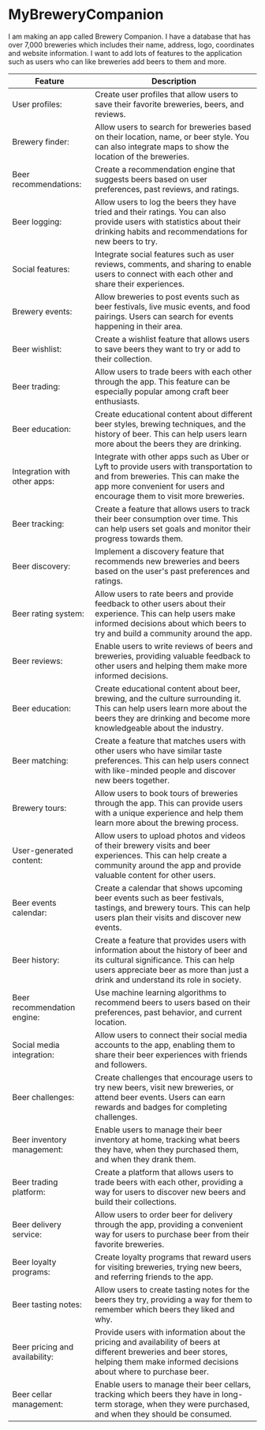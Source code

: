 # MyBreweryCompanion

I am making an app called Brewery Companion. I have a database that has over 7,000 breweries which includes their name, address, logo, coordinates and website information. I want to add lots of features to the application such as users who can like breweries add beers to them and more.

| Feature | Description |
| ----------- | ----------- |
| User profiles: | Create user profiles that allow users to save their favorite breweries, beers, and reviews. |
| Brewery finder: | Allow users to search for breweries based on their location, name, or beer style. You can also integrate maps to show the location of the breweries. |
| Beer recommendations: | Create a recommendation engine that suggests beers based on user preferences, past reviews, and ratings. |
| Beer logging: | Allow users to log the beers they have tried and their ratings. You can also provide users with statistics about their drinking habits and recommendations for new beers to try. |
| Social features: | Integrate social features such as user reviews, comments, and sharing to enable users to connect with each other and share their experiences. |
| Brewery events: | Allow breweries to post events such as beer festivals, live music events, and food pairings. Users can search for events happening in their area. |
| Beer wishlist: | Create a wishlist feature that allows users to save beers they want to try or add to their collection. |
| Beer trading: | Allow users to trade beers with each other through the app. This feature can be especially popular among craft beer enthusiasts. |
| Beer education: | Create educational content about different beer styles, brewing techniques, and the history of beer. This can help users learn more about the beers they are drinking. |
| Integration with other apps: | Integrate with other apps such as Uber or Lyft to provide users with transportation to and from breweries. This can make the app more convenient for users and encourage them to visit more breweries. |
| Beer tracking: | Create a feature that allows users to track their beer consumption over time. This can help users set goals and monitor their progress towards them. |
| Beer discovery: | Implement a discovery feature that recommends new breweries and beers based on the user's past preferences and ratings. |
| Beer rating system: | Allow users to rate beers and provide feedback to other users about their experience. This can help users make informed decisions about which beers to try and build a community around the app. |
| Beer reviews: | Enable users to write reviews of beers and breweries, providing valuable feedback to other users and helping them make more informed decisions. |
| Beer education: | Create educational content about beer, brewing, and the culture surrounding it. This can help users learn more about the beers they are drinking and become more knowledgeable about the industry. |
| Beer matching: | Create a feature that matches users with other users who have similar taste preferences. This can help users connect with like-minded people and discover new beers together. |
| Brewery tours: | Allow users to book tours of breweries through the app. This can provide users with a unique experience and help them learn more about the brewing process. |
| User-generated content: | Allow users to upload photos and videos of their brewery visits and beer experiences. This can help create a community around the app and provide valuable content for other users. |
| Beer events calendar: | Create a calendar that shows upcoming beer events such as beer festivals, tastings, and brewery tours. This can help users plan their visits and discover new events. |
| Beer history: | Create a feature that provides users with information about the history of beer and its cultural significance. This can help users appreciate beer as more than just a drink and understand its role in society. |
| Beer recommendation engine: | Use machine learning algorithms to recommend beers to users based on their preferences, past behavior, and current location. |
| Social media integration: | Allow users to connect their social media accounts to the app, enabling them to share their beer experiences with friends and followers. |
| Beer challenges: | Create challenges that encourage users to try new beers, visit new breweries, or attend beer events. Users can earn rewards and badges for completing challenges. |
| Beer inventory management: | Enable users to manage their beer inventory at home, tracking what beers they have, when they purchased them, and when they drank them. |
| Beer trading platform: | Create a platform that allows users to trade beers with each other, providing a way for users to discover new beers and build their collections. |
| Beer delivery service: | Allow users to order beer for delivery through the app, providing a convenient way for users to purchase beer from their favorite breweries. |
| Beer loyalty programs: | Create loyalty programs that reward users for visiting breweries, trying new beers, and referring friends to the app. |
| Beer tasting notes: | Allow users to create tasting notes for the beers they try, providing a way for them to remember which beers they liked and why. |
| Beer pricing and availability: | Provide users with information about the pricing and availability of beers at different breweries and beer stores, helping them make informed decisions about where to purchase beer. |
| Beer cellar management: | Enable users to manage their beer cellars, tracking which beers they have in long-term storage, when they were purchased, and when they should be consumed. |
